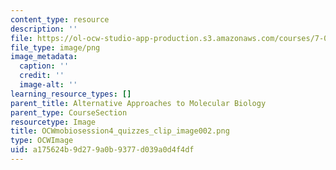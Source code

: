 ```yaml
---
content_type: resource
description: ''
file: https://ol-ocw-studio-app-production.s3.amazonaws.com/courses/7-01sc-fundamentals-of-biology-fall-2011/a175624b9d279a0b9377d039a0d4f4df_OCWmobiosession4_quizzes_clip_image002.png
file_type: image/png
image_metadata:
  caption: ''
  credit: ''
  image-alt: ''
learning_resource_types: []
parent_title: Alternative Approaches to Molecular Biology
parent_type: CourseSection
resourcetype: Image
title: OCWmobiosession4_quizzes_clip_image002.png
type: OCWImage
uid: a175624b-9d27-9a0b-9377-d039a0d4f4df
---
```

